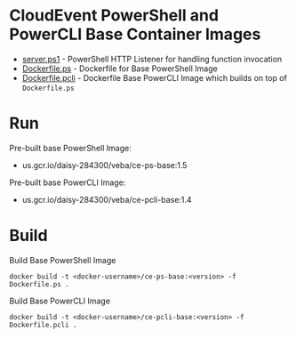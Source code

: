 # CloudEvent PowerShell and PowerCLI Base Container Images

* [server.ps1](server.ps1) - PowerShell HTTP Listener for handling function invocation
* [Dockerfile.ps](Dockerfile.ps) - Dockerfile for Base PowerShell Image
* [Dockerfile.pcli](Dockerfile.pcli) - Dockerfile Base PowerCLI Image which builds on top of `Dockerfile.ps`

# Run

Pre-built base PowerShell Image:

* us.gcr.io/daisy-284300/veba/ce-ps-base:1.5

Pre-built base PowerCLI Image:

* us.gcr.io/daisy-284300/veba/ce-pcli-base:1.4
# Build

Build Base PowerShell Image
```console
docker build -t <docker-username>/ce-ps-base:<version> -f Dockerfile.ps .
```

Build Base PowerCLI Image

```console
docker build -t <docker-username>/ce-pcli-base:<version> -f Dockerfile.pcli .
```